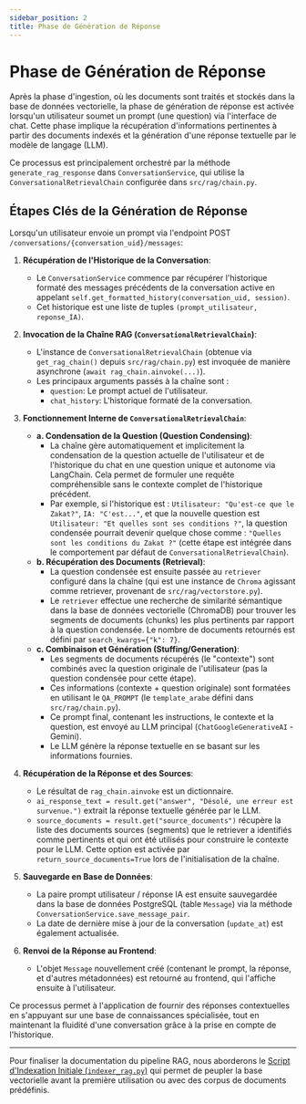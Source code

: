 ```yaml
---
sidebar_position: 2
title: Phase de Génération de Réponse
---
```


# Phase de Génération de Réponse

Après la phase d'ingestion, où les documents sont traités et stockés dans la base de données vectorielle, la phase de génération de réponse est activée lorsqu'un utilisateur soumet un prompt (une question) via l'interface de chat. Cette phase implique la récupération d'informations pertinentes à partir des documents indexés et la génération d'une réponse textuelle par le modèle de langage (LLM).

Ce processus est principalement orchestré par la méthode `generate_rag_response` dans `ConversationService`, qui utilise la `ConversationalRetrievalChain` configurée dans `src/rag/chain.py`.

## Étapes Clés de la Génération de Réponse

Lorsqu'un utilisateur envoie un prompt via l'endpoint POST `/conversations/{conversation_uid}/messages`:

1.  **Récupération de l'Historique de la Conversation**:
    * Le `ConversationService` commence par récupérer l'historique formaté des messages précédents de la conversation active en appelant `self.get_formatted_history(conversation_uid, session)`.
    * Cet historique est une liste de tuples `(prompt_utilisateur, reponse_IA)`.

2.  **Invocation de la Chaîne RAG (`ConversationalRetrievalChain`)**:
    * L'instance de `ConversationalRetrievalChain` (obtenue via `get_rag_chain()` depuis `src/rag/chain.py`) est invoquée de manière asynchrone (`await rag_chain.ainvoke(...)`).
    * Les principaux arguments passés à la chaîne sont :
        * `question`: Le prompt actuel de l'utilisateur.
        * `chat_history`: L'historique formaté de la conversation.

3.  **Fonctionnement Interne de `ConversationalRetrievalChain`**:
    * **a. Condensation de la Question (Question Condensing)**:
        * La chaîne gère automatiquement et implicitement la condensation de la question actuelle de l'utilisateur et de l'historique du chat en une question unique et autonome via LangChain. Cela permet de formuler une requête compréhensible sans le contexte complet de l'historique précédent.
        * Par exemple, si l'historique est : `Utilisateur: "Qu'est-ce que le Zakat?"`, `IA: "C'est..."`, et que la nouvelle question est `Utilisateur: "Et quelles sont ses conditions ?"`, la question condensée pourrait devenir quelque chose comme : `"Quelles sont les conditions du Zakat ?"` (cette étape est intégrée dans le comportement par défaut de `ConversationalRetrievalChain`).
    * **b. Récupération des Documents (Retrieval)**:
        * La question condensée est ensuite passée au `retriever` configuré dans la chaîne (qui est une instance de `Chroma` agissant comme retriever, provenant de `src/rag/vectorstore.py`).
        * Le `retriever` effectue une recherche de similarité sémantique dans la base de données vectorielle (ChromaDB) pour trouver les segments de documents (chunks) les plus pertinents par rapport à la question condensée. Le nombre de documents retournés est défini par `search_kwargs={"k": 7}`.
    * **c. Combinaison et Génération (Stuffing/Generation)**:
        * Les segments de documents récupérés (le "contexte") sont combinés avec la question originale de l'utilisateur (pas la question condensée pour cette étape).
        * Ces informations (contexte + question originale) sont formatées en utilisant le `QA_PROMPT` (le `template_arabe` défini dans `src/rag/chain.py`).
        * Ce prompt final, contenant les instructions, le contexte et la question, est envoyé au LLM principal (`ChatGoogleGenerativeAI` - Gemini).
        * Le LLM génère la réponse textuelle en se basant sur les informations fournies.

4.  **Récupération de la Réponse et des Sources**:
    * Le résultat de `rag_chain.ainvoke` est un dictionnaire.
    * `ai_response_text = result.get("answer", "Désolé, une erreur est survenue.")` extrait la réponse textuelle générée par le LLM.
    * `source_documents = result.get("source_documents")` récupère la liste des documents sources (segments) que le retriever a identifiés comme pertinents et qui ont été utilisés pour construire le contexte pour le LLM. Cette option est activée par `return_source_documents=True` lors de l'initialisation de la chaîne.

5.  **Sauvegarde en Base de Données**:
    * La paire prompt utilisateur / réponse IA est ensuite sauvegardée dans la base de données PostgreSQL (table `Message`) via la méthode `ConversationService.save_message_pair`.
    * La date de dernière mise à jour de la conversation (`update_at`) est également actualisée.

6.  **Renvoi de la Réponse au Frontend**:
    * L'objet `Message` nouvellement créé (contenant le prompt, la réponse, et d'autres métadonnées) est retourné au frontend, qui l'affiche ensuite à l'utilisateur.

Ce processus permet à l'application de fournir des réponses contextuelles en s'appuyant sur une base de connaissances spécialisée, tout en maintenant la fluidité d'une conversation grâce à la prise en compte de l'historique.

---

Pour finaliser la documentation du pipeline RAG, nous aborderons le [Script d'Indexation Initiale (`indexer_rag.py`)](./initial-indexing.md) qui permet de peupler la base vectorielle avant la première utilisation ou avec des corpus de documents prédéfinis.